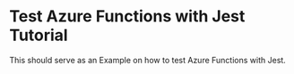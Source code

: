 # Test Azure Functions with Jest Tutorial

This should serve as an Example on how to test Azure Functions with Jest. 

